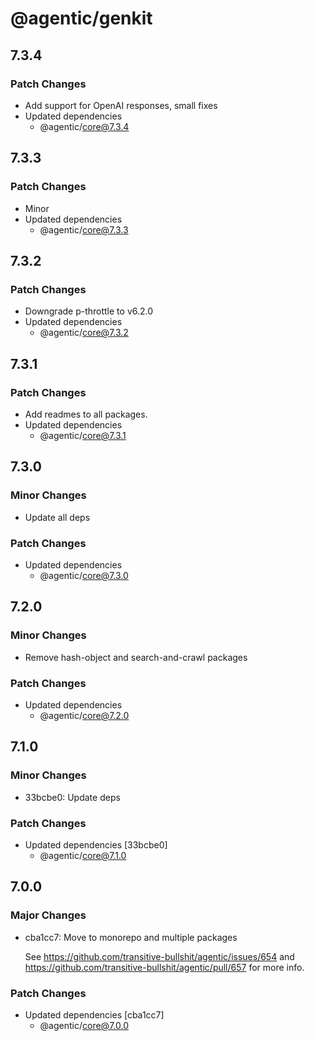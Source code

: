 # @agentic/genkit

## 7.3.4

### Patch Changes

- Add support for OpenAI responses, small fixes
- Updated dependencies
  - @agentic/core@7.3.4

## 7.3.3

### Patch Changes

- Minor
- Updated dependencies
  - @agentic/core@7.3.3

## 7.3.2

### Patch Changes

- Downgrade p-throttle to v6.2.0
- Updated dependencies
  - @agentic/core@7.3.2

## 7.3.1

### Patch Changes

- Add readmes to all packages.
- Updated dependencies
  - @agentic/core@7.3.1

## 7.3.0

### Minor Changes

- Update all deps

### Patch Changes

- Updated dependencies
  - @agentic/core@7.3.0

## 7.2.0

### Minor Changes

- Remove hash-object and search-and-crawl packages

### Patch Changes

- Updated dependencies
  - @agentic/core@7.2.0

## 7.1.0

### Minor Changes

- 33bcbe0: Update deps

### Patch Changes

- Updated dependencies [33bcbe0]
  - @agentic/core@7.1.0

## 7.0.0

### Major Changes

- cba1cc7: Move to monorepo and multiple packages

  See https://github.com/transitive-bullshit/agentic/issues/654 and https://github.com/transitive-bullshit/agentic/pull/657 for more info.

### Patch Changes

- Updated dependencies [cba1cc7]
  - @agentic/core@7.0.0

